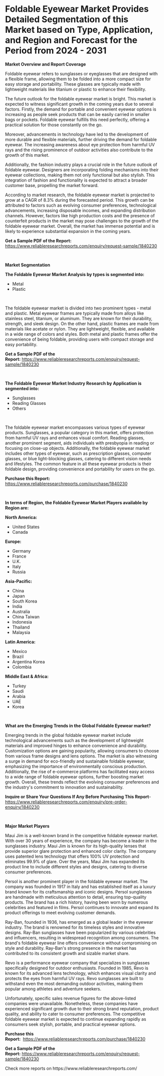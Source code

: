 <p><h1>Foldable Eyewear Market Provides Detailed Segmentation of this Market based on Type, Application, and Region and Forecast for the Period from 2024 - 2031</h1></p><p><strong>Market Overview and Report Coverage</strong></p>
<p><p>Foldable eyewear refers to sunglasses or eyeglasses that are designed with a flexible frame, allowing them to be folded into a more compact size for easy storage and portability. These glasses are typically made with lightweight materials like titanium or plastic to enhance their flexibility.</p><p>The future outlook for the foldable eyewear market is bright. This market is expected to witness significant growth in the coming years due to several factors. Firstly, the demand for portable and convenient eyewear options is increasing as people seek products that can be easily carried in smaller bags or pockets. Foldable eyewear fulfills this need perfectly, offering a practical solution for those constantly on the go.</p><p>Moreover, advancements in technology have led to the development of more durable and flexible materials, further driving the demand for foldable eyewear. The increasing awareness about eye protection from harmful UV rays and the rising prominence of outdoor activities also contribute to the growth of this market.</p><p>Additionally, the fashion industry plays a crucial role in the future outlook of foldable eyewear. Designers are incorporating folding mechanisms into their eyewear collections, making them not only functional but also stylish. This integration of fashion and functionality is expected to attract a broader customer base, propelling the market forward.</p><p>According to market research, the foldable eyewear market is projected to grow at a CAGR of 8.3% during the forecasted period. This growth can be attributed to factors such as evolving consumer preferences, technological advancements, increasing disposable incomes, and expanding distribution channels. However, factors like high production costs and the presence of counterfeit products in the market may pose challenges to the growth of the foldable eyewear market. Overall, the market has immense potential and is likely to experience substantial expansion in the coming years.</p></p>
<p><strong>Get a Sample PDF of the Report:</strong> <a href="https://www.reliableresearchreports.com/enquiry/request-sample/1840230">https://www.reliableresearchreports.com/enquiry/request-sample/1840230</a></p>
<p>&nbsp;</p>
<p><strong>Market Segmentation</strong></p>
<p><strong>The Foldable Eyewear Market Analysis by types is segmented into:</strong></p>
<p><ul><li>Metal</li><li>Plastic</li></ul></p>
<p>&nbsp;</p>
<p><p>The foldable eyewear market is divided into two prominent types - metal and plastic. Metal eyewear frames are typically made from alloys like stainless steel, titanium, or aluminum. They are known for their durability, strength, and sleek design. On the other hand, plastic frames are made from materials like acetate or nylon. They are lightweight, flexible, and available in a wide range of colors and styles. Both metal and plastic frames offer the convenience of being foldable, providing users with compact storage and easy portability.</p></p>
<p><strong>Get a Sample PDF of the Report:</strong>&nbsp;<a href="https://www.reliableresearchreports.com/enquiry/request-sample/1840230">https://www.reliableresearchreports.com/enquiry/request-sample/1840230</a></p>
<p>&nbsp;</p>
<p><strong>The Foldable Eyewear Market Industry Research by Application is segmented into:</strong></p>
<p><ul><li>Sunglasses</li><li>Reading Glasses</li><li>Others</li></ul></p>
<p>&nbsp;</p>
<p><p>The foldable eyewear market encompasses various types of eyewear products. Sunglasses, a popular category in this market, offers protection from harmful UV rays and enhances visual comfort. Reading glasses, another prominent segment, aids individuals with presbyopia in reading or focusing on close-up objects. Additionally, the foldable eyewear market includes other types of eyewear, such as prescription glasses, computer glasses, or blue light-blocking glasses, catering to different vision needs and lifestyles. The common feature in all these eyewear products is their foldable design, providing convenience and portability for users on the go.</p></p>
<p><strong>Purchase this Report:</strong>&nbsp; <a href="https://www.reliableresearchreports.com/purchase/1840230">https://www.reliableresearchreports.com/purchase/1840230</a></p>
<p>&nbsp;</p>
<p><strong>In terms of Region, the Foldable Eyewear Market Players available by Region are:</strong></p>
<p>
    <p> <strong> North America: </strong>
        <ul>
            <li>United States</li>
            <li>Canada</li>
        </ul>
        </p> 
    <p> <strong> Europe: </strong>
        <ul>
            <li>Germany</li>
            <li>France</li>
            <li>U.K.</li>
            <li>Italy</li>
            <li>Russia</li>
        </ul>
        </p> 
    <p> <strong> Asia-Pacific: </strong>
        <ul>
            <li>China</li>
            <li>Japan</li>
            <li>South Korea</li>
            <li>India</li>
            <li>Australia</li>
            <li>China Taiwan</li>
            <li>Indonesia</li>
            <li>Thailand</li>
            <li>Malaysia</li>
        </ul>
        </p> 
    <p> <strong> Latin America: </strong>
        <ul>
            <li>Mexico</li>
            <li>Brazil</li>
            <li>Argentina Korea</li>
            <li>Colombia</li>
        </ul>
        </p> 
    <p> <strong> Middle East & Africa: </strong>
        <ul>
            <li>Turkey</li>
            <li>Saudi</li>
            <li>Arabia</li>
            <li>UAE</li>
            <li>Korea</li>
        </ul>
    </p>
    </p>
<p>&nbsp;</p>
<p><strong>What are the Emerging Trends in the Global Foldable Eyewear market?</strong></p>
<p><p>Emerging trends in the global foldable eyewear market include technological advancements such as the development of lightweight materials and improved hinges to enhance convenience and durability. Customization options are gaining popularity, allowing consumers to choose from various frame designs and lens options. The market is also witnessing a surge in demand for eco-friendly and sustainable foldable eyewear, emphasizing the importance of environmentally conscious production. Additionally, the rise of e-commerce platforms has facilitated easy access to a wide range of foldable eyewear options, further boosting market growth. Overall, these trends reflect the evolving consumer preferences and the industry's commitment to innovation and sustainability.</p></p>
<p><strong>Inquire or Share Your Questions If Any Before Purchasing This Report</strong>- <a href="https://www.reliableresearchreports.com/enquiry/pre-order-enquiry/1840230">https://www.reliableresearchreports.com/enquiry/pre-order-enquiry/1840230</a></p>
<p>&nbsp;</p>
<p><strong>Major Market Players</strong></p>
<p><p>Maui Jim is a well-known brand in the competitive foldable eyewear market. With over 30 years of experience, the company has become a leader in the sunglasses industry. Maui Jim is known for its high-quality lenses that provide superior glare protection and enhanced color clarity. The company uses patented lens technology that offers 100% UV protection and eliminates 99.9% of glare. Over the years, Maui Jim has expanded its product line to include different styles and designs, catering to diverse consumer preferences.</p><p>Persol is another prominent player in the foldable eyewear market. The company was founded in 1917 in Italy and has established itself as a luxury brand known for its craftsmanship and iconic designs. Persol sunglasses are handmade with meticulous attention to detail, ensuring top-quality products. The brand has a rich history, having been worn by numerous celebrities and featured in films. Persol continues to innovate and expand its product offerings to meet evolving customer demands.</p><p>Ray-Ban, founded in 1936, has emerged as a global leader in the eyewear industry. The brand is renowned for its timeless styles and innovative designs. Ray-Ban sunglasses have been popularized by various celebrities and influencers, resulting in widespread recognition among consumers. The brand's foldable eyewear line offers convenience without compromising on style and durability. Ray-Ban's strong presence in the market has contributed to its consistent growth and sizable market share.</p><p>Revo is a performance eyewear company that specializes in sunglasses specifically designed for outdoor enthusiasts. Founded in 1985, Revo is known for its advanced lens technology, which enhances visual clarity and protects the eyes from harmful UV rays. Revo sunglasses are built to withstand even the most demanding outdoor activities, making them popular among athletes and adventure seekers.</p><p>Unfortunately, specific sales revenue figures for the above-listed companies were unavailable. Nonetheless, these companies have experienced significant growth due to their strong brand reputation, product quality, and ability to cater to consumer preferences. The competitive foldable eyewear market is expected to continue expanding rapidly as consumers seek stylish, portable, and practical eyewear options.</p></p>
<p><strong>Purchase this Report:</strong>&nbsp;&nbsp;<a href="https://www.reliableresearchreports.com/purchase/1840230">https://www.reliableresearchreports.com/purchase/1840230</a></p>
<p></p>
<p><strong>Get a Sample PDF of the Report:</strong>&nbsp;<a href="https://www.reliableresearchreports.com/enquiry/request-sample/1840230">https://www.reliableresearchreports.com/enquiry/request-sample/1840230</a></p>
<p>Check more reports on https://www.reliableresearchreports.com/</p>